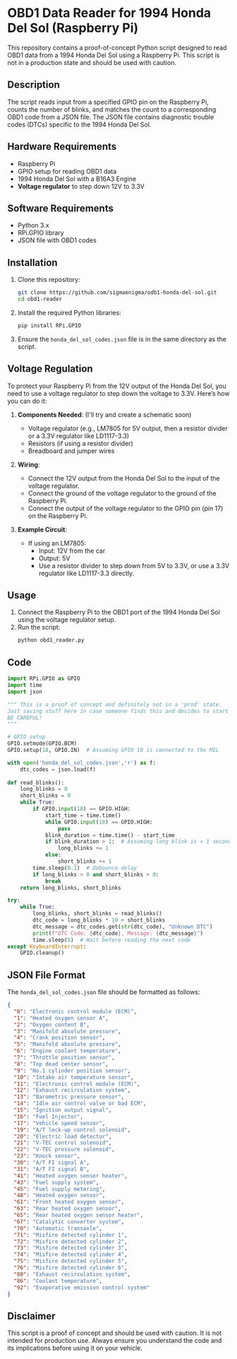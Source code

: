 # OBD1 Data Reader for 1994 Honda Del Sol (Raspberry Pi)

This repository contains a proof-of-concept Python script designed to read OBD1 data from a 1994 Honda Del Sol using a Raspberry Pi. This script is not in a production state and should be used with caution.

## Description

The script reads input from a specified GPIO pin on the Raspberry Pi, counts the number of blinks, and matches the count to a corresponding OBD1 code from a JSON file. The JSON file contains diagnostic trouble codes (DTCs) specific to the 1994 Honda Del Sol.

## Hardware Requirements

- Raspberry Pi
- GPIO setup for reading OBD1 data
- 1994 Honda Del Sol with a B16A3 Engine
- **Voltage regulator** to step down 12V to 3.3V

## Software Requirements

- Python 3.x
- RPi.GPIO library
- JSON file with OBD1 codes

## Installation

1. Clone this repository:
    ```bash
    git clone https://github.com/sigmaenigma/odb1-honda-del-sol.git
    cd obd1-reader
    ```

2. Install the required Python libraries:
    ```bash
    pip install RPi.GPIO
    ```

3. Ensure the `honda_del_sol_codes.json` file is in the same directory as the script.

## Voltage Regulation

To protect your Raspberry Pi from the 12V output of the Honda Del Sol, you need to use a voltage regulator to step down the voltage to 3.3V. Here’s how you can do it:

1. **Components Needed**: (I'll try and create a schematic soon)
    - Voltage regulator (e.g., LM7805 for 5V output, then a resistor divider or a 3.3V regulator like LD1117-3.3)
    - Resistors (if using a resistor divider)
    - Breadboard and jumper wires

3. **Wiring**:
    - Connect the 12V output from the Honda Del Sol to the input of the voltage regulator.
    - Connect the ground of the voltage regulator to the ground of the Raspberry Pi.
    - Connect the output of the voltage regulator to the GPIO pin (pin 17) on the Raspberry Pi.

4. **Example Circuit**:
    - If using an LM7805:
        - Input: 12V from the car
        - Output: 5V
        - Use a resistor divider to step down from 5V to 3.3V, or use a 3.3V regulator like LD1117-3.3 directly.

## Usage

1. Connect the Raspberry Pi to the OBD1 port of the 1994 Honda Del Sol using the voltage regulator setup.
2. Run the script:
    ```bash
    python obd1_reader.py
    ```

## Code

```python
import RPi.GPIO as GPIO
import time
import json

""" This is a proof of concept and definitely not in a 'prod' state. 
Just saving stuff here in case someone finds this and decides to start using it. 
BE CAREFUL! 
"""

# GPIO setup
GPIO.setmode(GPIO.BCM)
GPIO.setup(18, GPIO.IN)  # Assuming GPIO 18 is connected to the MIL

with open('honda_del_sol_codes.json','r') as f:
    dtc_codes = json.load(f)
    
def read_blinks():
    long_blinks = 0
    short_blinks = 0
    while True:
        if GPIO.input(18) == GPIO.HIGH:
            start_time = time.time()
            while GPIO.input(18) == GPIO.HIGH:
                pass
            blink_duration = time.time() - start_time
            if blink_duration > 1:  # Assuming long blink is > 1 second
                long_blinks += 1
            else:
                short_blinks += 1
        time.sleep(0.1)  # Debounce delay
        if long_blinks > 0 and short_blinks > 0:
            break
    return long_blinks, short_blinks

try:
    while True:
        long_blinks, short_blinks = read_blinks()
        dtc_code = long_blinks * 10 + short_blinks
        dtc_message = dtc_codes.get(str(dtc_code), "Unknown DTC")
        print(f"DTC Code: {dtc_code}, Message: {dtc_message}")
        time.sleep(5)  # Wait before reading the next code
except KeyboardInterrupt:
    GPIO.cleanup()
```

## JSON File Format

The `honda_del_sol_codes.json` file should be formatted as follows:

```json
{
  "0": "Electronic control module (ECM)",
  "1": "Heated oxygen sensor A",
  "2": "Oxygen content B",
  "3": "Manifold absolute pressure",
  "4": "Crank position sensor",
  "5": "Manifold absolute pressure",
  "6": "Engine coolant temperature",
  "7": "Throttle position sensor",
  "8": "Top dead center sensor",
  "9": "No.1 cylinder position sensor",
  "10": "Intake air temperature sensor",
  "11": "Electronic control module (ECM)",
  "12": "Exhaust recirculation system",
  "13": "Barometric pressure sensor",
  "14": "Idle air control valve or bad ECM",
  "15": "Ignition output signal",
  "16": "Fuel Injector",
  "17": "Vehicle speed sensor",
  "19": "A/T lock-up control solenoid",
  "20": "Electric load detector",
  "21": "V-TEC control solenoid",
  "22": "V-TEC pressure solenoid",
  "23": "Knock sensor",
  "30": "A/T FI signal A",
  "31": "A/T FI signal B",
  "41": "Heated oxygen sensor heater",
  "43": "Fuel supply system",
  "45": "Fuel supply metering",
  "48": "Heated oxygen sensor",
  "61": "Front heated oxygen sensor",
  "63": "Rear heated oxygen sensor",
  "65": "Rear heated oxygen sensor heater",
  "67": "Catalytic converter system",
  "70": "Automatic transaxle",
  "71": "Misfire detected cylinder 1",
  "72": "Misfire detected cylinder 2",
  "73": "Misfire detected cylinder 3",
  "74": "Misfire detected cylinder 4",
  "75": "Misfire detected cylinder 5",
  "76": "Misfire detected cylinder 6",
  "80": "Exhaust recirculation system",
  "86": "Coolant temperature",
  "92": "Evaporative emission control system"
}
```

## Disclaimer

This script is a proof of concept and should be used with caution. It is not intended for production use. Always ensure you understand the code and its implications before using it on your vehicle.

